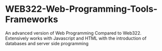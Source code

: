 # WEB322-Web-Programming-Tools-Frameworks

An advanced version of Web Programming Compared to Web322. Extensively works with Javascript and HTML with the introduction of databases and server side programming
